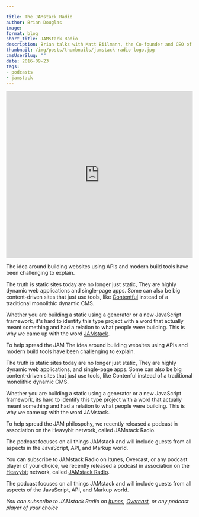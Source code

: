 ```yaml
---

title: The JAMstack Radio
author: Brian Douglas
image:
format: blog
short_title: JAMstack Radio
description: Brian talks with Matt Biilmann, the Co-founder and CEO of Netlify, about the origins of the term JAMstack and the massive changes in web infrastructure over the past decade that have made this new stack possible.
thumbnail: /img/posts/thumbnails/jamstack-radio-logo.jpg
cmsUserSlug: ""
date: 2016-09-23
tags:
- podcasts
- jamstack
---
```


<iframe width="100%" height="450" scrolling="no" frameborder="no" src="https://w.soundcloud.com/player/?url=https%3A//api.soundcloud.com/playlists/254978755&amp;auto_play=false&amp;hide_related=false&amp;show_comments=true&amp;show_user=true&amp;show_reposts=false&amp;visual=true"></iframe>

The idea around building websites using APIs and modern build tools have
been challenging to explain.

The truth is static sites today are no
longer just static, They are highly dynamic web applications and single-page apps. Some can also be big content-driven sites that just use tools, like [Contentful](https://www.contentful.com/) instead of a traditional monolithic dynamic CMS.

Whether you are building a static
using a generator or a new JavaScript framework, it's hard to identify this type project with a word that actually meant something and had a relation to what people were building. This is why we came up with the word [JAMstack](https://jamstack.org/).

To help spread the JAM The idea around building websites using APIs and modern build tools have been challenging to explain.

The truth is static sites today are no longer just static, They are highly dynamic web applications, and single-page apps. Some can also be big content-driven sites that just use tools, like Contenful instead of a traditional monolithic dynamic CMS.

Whether you are building a static using a generator or a new JavaScript framework, its hard to identify this type project with a word that actually meant something and had a relation to what people were building. This is why we came up with the word JAMstack.

To help spread the JAM philospohy, we recently released a podcast in association on the Heavybit network, called JAMstack Radio.

The podcast focuses on all things JAMstack and will include guests from all aspects in the JavaScript, API, and Markup world.

You can subscribe to JAMstack Radio on Itunes, Overcast, or any podcast player of your choice, we recently released a podcast in
association on the [Heavybit](http://www.heavybit.com/library/podcasts/) network,
called [JAMstack Radio](https://itunes.apple.com/us/podcast/jamstack-radio/id1148797643).

The podcast focuses on all things JAMstack and will include guests from
all aspects of the JavaScript, API, and Markup world.

*You can subscribe to JAMstack Radio on [Itunes](https://itunes.apple.com/us/podcast/jamstack-radio/id1148797643), [Overcast](https://overcast.fm/itunes1148797643/jamstack-radio), or any podcast player of your choice*
